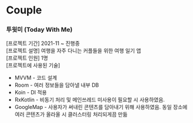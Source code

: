 # Couple

### 투윗미 (Today With Me)  
  
[프로젝트 기간] 2021-11 ~ 진행중  
[프로젝트 설명] 여행을 자주 다니는 커플들을 위한 여행 일기 앱  
[프로젝트 인원] 1명  
[프로젝트에 사용된 기술]  
* MVVM - 코드 설계  
* Room - 여러 정보들을 담아낼 내부 DB  
* Koin - DI 적용  
* RxKotlin - 비동기 처리 및 메인쓰레드 미사용이 필요할 시 사용하였음.  
* GoogleMap - 사용자가 써내린 콘텐츠를 담아내기 위해 사용하였음. 동일 장소에 여러 콘텐츠가 올라올 시 클러스터링 처리되게끔 만듦  
